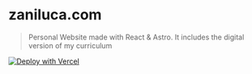 # zaniluca.com

> Personal Website made with React &amp; Astro. It includes the digital version of my curriculum

[![Deploy with Vercel](https://vercel.com/button)](https://vercel.com/new/clone?repository-url=https%3A%2F%2Fgithub.com%2Fzaniluca%2Fzaniluca.com&project-name=zani-luca-personal-website)
